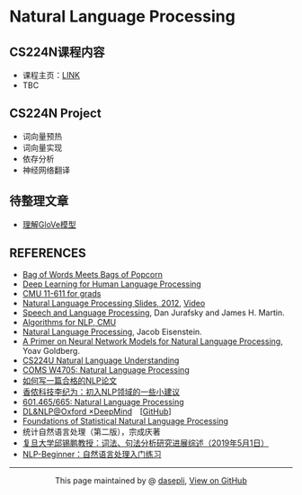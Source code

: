# Natural Language Processing

## CS224N课程内容
- 课程主页：[LINK](http://web.stanford.edu/class/cs224n/index.html)
- TBC

## CS224N Project
- 词向量预热
- 词向量实现
- 依存分析
- 神经网络翻译

## 待整理文章
- [理解GloVe模型](https://blog.csdn.net/coderTC/article/details/73864097)


## REFERENCES
- [Bag of Words Meets Bags of Popcorn](https://www.kaggle.com/c/word2vec-nlp-tutorial)
- [Deep Learning for Human Language Processing](http://speech.ee.ntu.edu.tw/~tlkagk/courses_DLHLP20.html)
- [CMU 11-611 for grads](http://demo.clab.cs.cmu.edu/NLP/)
- [Natural Language Processing Slides, 2012](https://web.stanford.edu/~jurafsky/NLPCourseraSlides.html?utm_source=wechat_session&utm_medium=social&utm_oi=844207196790202368), [Video](https://www.bilibili.com/video/av35805262?from=search&seid=16460359899435869094)
- [Speech and Language Processing](https://web.stanford.edu/~jurafsky/slp3/), Dan Jurafsky and James H. Martin.
- [Algorithms for NLP, CMU](http://demo.clab.cs.cmu.edu/11711fa18/)
- [Natural Language Processing](https://github.com/jacobeisenstein/gt-nlp-class/blob/master/notes/eisenstein-nlp-notes.pdf), Jacob Eisenstein.
- [A Primer on Neural Network Models for Natural Language Processing](http://u.cs.biu.ac.il/~yogo/nnlp.pdf), Yoav Goldberg.
- [CS224U Natural Language Understanding](https://web.stanford.edu/class/cs224u/)
- [COMS W4705: Natural Language Processing](http://www.cs.columbia.edu/~mcollins/cs4705-spring2019/)
- [如何写一篇合格的NLP论文](https://zhuanlan.zhihu.com/p/58752815)
- [香侬科技李纪为：初入NLP领域的一些小建议](https://cloud.tencent.com/developer/article/1421774)
- [601.465/665: Natural Language Processing](https://www.cs.jhu.edu/~jason/465/)
- [DL&NLP@Oxford ×DeepMind](https://edu.aliyun.com/course/844?utm_content=m_44346)&emsp;[[GitHub](https://github.com/oxford-cs-deepnlp-2017/lectures)]
- [Foundations of Statistical Natural Language Processing](https://nlp.stanford.edu/fsnlp/)
- 统计自然语言处理（第二版），宗成庆著
- [复旦大学邱锡鹏教授：词法、句法分析研究进展综述（2019年5月1日）](https://mp.weixin.qq.com/s/AP4TCnRfIccqAxDu4FlBew)
- [NLP-Beginner：自然语言处理入门练习](https://github.com/SimpleLP/nlp-beginner)











-----------------------------------------------------------------------------------------

<div style="text-align:center;">
This page maintained by @ <a href="/">dasepli</a>, 	
<a href="https://github.com/dasepli/Natural-Language-Processing">View on GitHub</a>
</div>

